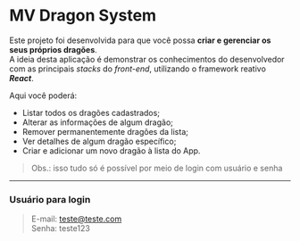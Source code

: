 # MV Dragon System

Este projeto foi desenvolvida para que você possa **criar e gerenciar os seus próprios dragões**.  
A ideia desta aplicação é demonstrar os conhecimentos do desenvolvedor com as principais _stacks_ do _front-end_, utilizando o framework reativo **_React_**.

Aqui você poderá:

*   Listar todos os dragões cadastrados;
*   Alterar as informações de algum dragão;
*   Remover permanentemente dragões da lista;
*   Ver detalhes de algum dragão específico;
*   Criar e adicionar um novo dragão à lista do App.

> Obs.: isso tudo só é possível por meio de login com usuário e senha

* * *

### Usuário para login

> E-mail: teste@teste.com<br>
> Senha: teste123
